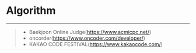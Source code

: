 # Algorithm
----------
> - Baekjoon Online Judge(https://www.acmicpc.net/)
> - oncorder(https://www.oncoder.com/developer/)
> - KAKAO CODE FESTIVAL(https://www.kakaocode.com/)
